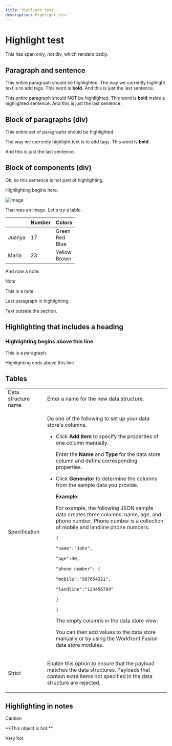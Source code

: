 ```yaml
---
title: Highlight test
description: Highlight test
---
```


# Highlight test

This has span only, not div, which renders badly.

## Paragraph and sentence

<span class="preview">This entire paragraph should be highlighted. The way we currently highlight text is to add tags. This word is **bold**. And this is just the last sentence.</span>

This entire paragraph should NOT be highlighted. <span class="preview"> This word is **bold** inside a highlighted sentence.</span> And this is just the last sentence.

## Block of paragraphs (div)

<div class="preview">This entire set of paragraphs should be highlighted. 

The way we currently highlight text is to add tags. This word is **bold**. 

And this is just the last sentence.</div>

## Block of components (div)

Ok, so this sentence is not part of highlighting.

<div class="preview">

Highlighting begins here.

![image](assets/adobe—logo.png)

That was an image. Let's try a table.

|  | Number | Colors |
|---|---|---|
| Juanya | 17 | Green<br>Red<br>Blue |
| Maria | 23 | Yellow<br>Brown |

And now a note.

>[!NOTE]
>
>This is a note.

Last paragraph in highlighting.

</div>

Text outside the section.

## Highlighting that includes a heading


<div class="preview">

### Highlighting begins above this line

This is a paragraph.

</div>

Highlighting ends above this line

## Tables

<table style="table-layout:auto">
<tbody> 
  <tr> 
  <td>Data structure name</td> 
  <td> <p> Enter a name for the new data structure.</p> </td> 
  </tr> 
  <tr> 
  <td> <p>Specification</p> </td> 
  <td> <p>Do one of the following to set up your data store's columns.</p> 
    <ul> 
    <li> <p>Click <strong>Add item</strong> to specify the properties of one column manually.</p> <p>Enter the <strong>Name</strong> and <strong>Type</strong> for the data store column and define corresponding properties.</p> </li> 
    <li> <p>Click <strong>Generator</strong> to determine the columns from the sample data you provide.</p> 
    <div class="preview">
     <b>Example: </b> 
      <p>For example, the following JSON sample data creates three columns: name, age, and phone number. Phone number is a collection of mobile and landline phone numbers.</p> 
      <p><code>{</code> </p> 
      <p><code>"name":"John",</code> </p> 
      <p><code>"age":30,</code> </p> 
      <p><code>"phone number": {</code> </p> 
      <p><code>"mobile":"987654321",</code> </p> 
      <p><code>"landline":"123456789"</code> </p> 
      <p><code>}</code> </p> 
      <p><code>}</code> </p> 
      <p>The empty columns in the data store view:</p> 
      <p>You can then add values to the data store manually or by using the Workfront Fusion data store modules.</p> 
    </div> </li> 
    </ul> </td> 
  </tr> 
  <tr> 
  <td>Strict </td> 
  <td> <p>Enable this option to ensure that the payload matches the data structures. Payloads that contain extra items not specified in the data structure are rejected.</p> </td> 
  </tr> 
  </tbody> 
</table>

## Highlighting in notes

>[!CAUTION]
>
><div class="preview">**This object is hot.**
>
>Very hot.</div>
